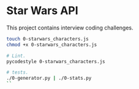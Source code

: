 # Star Wars API

This project contains interview coding challenges.

```bash
touch 0-starwars_characters.js
chmod +x 0-starwars_characters.js

# Lint.
pycodestyle 0-starwars_characters.js

# tests.
./0-generator.py | ./0-stats.py 
``